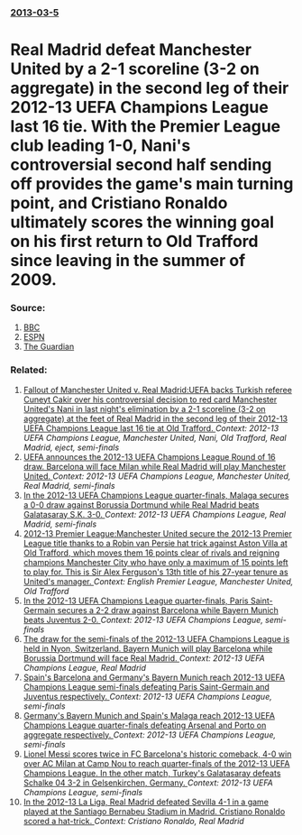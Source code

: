 ### [2013-03-5](/news/2013/03/5/index.md)

# Real Madrid defeat Manchester United by a 2-1 scoreline (3-2 on aggregate) in the second leg of their 2012-13 UEFA Champions League last 16 tie. With the Premier League club leading 1-0, Nani's controversial second half sending off provides the game's main turning point, and Cristiano Ronaldo ultimately scores the winning goal on his first return to Old Trafford since leaving in the summer of 2009. 




### Source:

1. [BBC](http://www.bbc.co.uk/sport/0/football/21583952)
2. [ESPN](http://espnfc.com/uk/en/report/358622/report.html)
3. [The Guardian](http://www.guardian.co.uk/football/2013/mar/05/manchester-united-real-madrid-live-mbm)

### Related:

1. [Fallout of Manchester United v. Real Madrid:UEFA backs Turkish referee Cuneyt Cakir over his controversial decision to red card Manchester United's Nani in last night's elimination by a 2-1 scoreline (3-2 on aggregate) at the feet of Real Madrid in the second leg of their 2012-13 UEFA Champions League last 16 tie at Old Trafford. ](/news/2013/03/6/fallout-of-manchester-united-v-real-madrid-puefa-backs-turkish-referee-ca1-4neyt-aaka-r-over-his-controversial-decision-to-red-card-manchest.md) _Context: 2012-13 UEFA Champions League, Manchester United, Nani, Old Trafford, Real Madrid, eject, semi-finals_
2. [UEFA announces the 2012-13 UEFA Champions League Round of 16 draw. Barcelona will face Milan while Real Madrid will play Manchester United. ](/news/2012/12/20/uefa-announces-the-2012a13-uefa-champions-league-round-of-16-draw-barcelona-will-face-milan-while-real-madrid-will-play-manchester-united.md) _Context: 2012-13 UEFA Champions League, Manchester United, Real Madrid, semi-finals_
3. [In the 2012-13 UEFA Champions League quarter-finals, Malaga secures a 0-0 draw against Borussia Dortmund while Real Madrid beats Galatasaray S.K. 3-0. ](/news/2013/04/3/in-the-2012a13-uefa-champions-league-quarter-finals-ma-laga-secures-a-0a0-draw-against-borussia-dortmund-while-real-madrid-beats-galata.md) _Context: 2012-13 UEFA Champions League, Real Madrid, semi-finals_
4. [2012-13 Premier League:Manchester United secure the 2012-13 Premier League title thanks to a Robin van Persie hat trick against Aston Villa at Old Trafford, which moves them 16 points clear of rivals and reigning champions Manchester City who have only a maximum of 15 points left to play for. This is Sir Alex Ferguson's 13th title of his 27-year tenure as United's manager. ](/news/2013/04/22/2012a13-premier-league-pmanchester-united-secure-the-2012a13-premier-league-title-thanks-to-a-robin-van-persie-hat-trick-against-aston-v.md) _Context: English Premier League, Manchester United, Old Trafford_
5. [In the 2012-13 UEFA Champions League quarter-finals, Paris Saint-Germain secures a 2-2 draw against Barcelona while Bayern Munich beats Juventus 2-0. ](/news/2013/04/2/in-the-2012a13-uefa-champions-league-quarter-finals-paris-saint-germain-secures-a-2a2-draw-against-barcelona-while-bayern-munich-beats.md) _Context: 2012-13 UEFA Champions League, semi-finals_
6. [The draw for the semi-finals of the 2012-13 UEFA Champions League is held in Nyon, Switzerland. Bayern Munich will play Barcelona while Borussia Dortmund will face Real Madrid. ](/news/2013/04/12/the-draw-for-the-semi-finals-of-the-2012a13-uefa-champions-league-is-held-in-nyon-switzerland-bayern-munich-will-play-barcelona-while-bo.md) _Context: 2012-13 UEFA Champions League, Real Madrid_
7. [Spain's Barcelona and Germany's Bayern Munich reach 2012-13 UEFA Champions League semi-finals defeating Paris Saint-Germain and Juventus respectively. ](/news/2013/04/10/spain-s-barcelona-and-germany-s-bayern-munich-reach-2012a13-uefa-champions-league-semi-finals-defeating-paris-saint-germain-and-juventus-r.md) _Context: 2012-13 UEFA Champions League, semi-finals_
8. [Germany's Bayern Munich and Spain's Malaga reach 2012-13 UEFA Champions League quarter-finals defeating Arsenal and Porto on aggregate respectively. ](/news/2013/03/13/germany-s-bayern-munich-and-spain-s-ma-laga-reach-2012a13-uefa-champions-league-quarter-finals-defeating-arsenal-and-porto-on-aggregate-re.md) _Context: 2012-13 UEFA Champions League, semi-finals_
9. [Lionel Messi scores twice in FC Barcelona's historic comeback, 4-0 win over AC Milan at Camp Nou to reach quarter-finals of the 2012-13 UEFA Champions League. In the other match, Turkey's Galatasaray defeats Schalke 04 3-2 in Gelsenkirchen, Germany. ](/news/2013/03/12/lionel-messi-scores-twice-in-fc-barcelona-s-historic-comeback-4a0-win-over-ac-milan-at-camp-nou-to-reach-quarter-finals-of-the-2012a13.md) _Context: 2012-13 UEFA Champions League, semi-finals_
10. [In the 2012-13 La Liga, Real Madrid defeated Sevilla 4-1 in a game played at the Santiago Bernabeu Stadium in Madrid. Cristiano Ronaldo scored a hat-trick. ](/news/2013/02/9/in-the-2012a13-la-liga-real-madrid-defeated-sevilla-4a1-in-a-game-played-at-the-santiago-bernaba-c-u-stadium-in-madrid-cristiano-ronaldo.md) _Context: Cristiano Ronaldo, Real Madrid_
